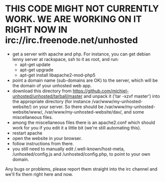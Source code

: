 THIS CODE MIGHT NOT CURRENTLY WORK. WE ARE WORKING ON IT RIGHT NOW IN irc://irc.freenode.net/unhosted
======================

* get a server with apache and php. For instance, you can get debian lenny server at rackspace, ssh to it as root, and run:
  * apt-get update
  * apt-get upgrade
  * apt-get install libapache2-mod-php5
* point a domain name (sub-domains are OK) to the server, which will be the domain of your unhosted web app.
* download this directory from https://github.com/michiel-unhosted/unhosted/tarball/master and unpack it ('tar -xzvf master') into the appropriate directory (for instance /var/www/my-unhosted-website/) on your server. So there should be /var/www/my-unhosted-website/www/, /var/www/my-unhosted-website/dav/, and some miscellaneous files.
* among the miscellaneous files there is an apache2.conf which should work for you if you edit it a little bit (we're still automating this).
* restart apache
* open the website in your browser.
* follow instructions from there.
* you still need to manually edit /.well-known/host-meta, /unhosted/config.js and /unhosted/config.php, to point to your own domain.

Any bugs or problems, please report them straight into the irc channel and we'll fix them right here and now.
